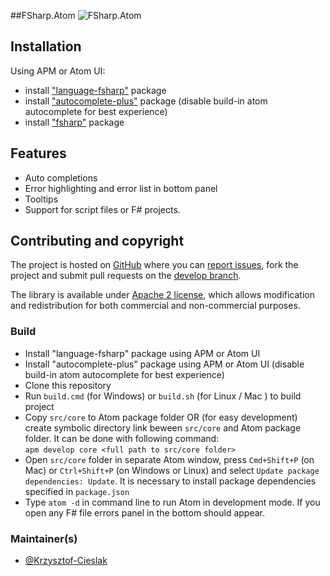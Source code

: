 ##FSharp.Atom
![FSharp.Atom](https://raw.githubusercontent.com/fsprojects/FSharp.Atom/develop/gifs/ErrorPanel.png)

## Installation

Using APM or Atom UI:

* install ["language-fsharp"](https://atom.io/packages/language-fsharp) package
* install ["autocomplete-plus"](https://atom.io/packages/autocomplete-plus) package (disable build-in atom autocomplete for best experience)
* install ["fsharp"](https://atom.io/packages/fsharp) package

## Features

- Auto completions
- Error highlighting and error list in bottom panel
- Tooltips
- Support for script files or F# projects.

## Contributing and copyright

The project is hosted on [GitHub](https://github.com/fsprojects/FSharp.Atom) where you can [report issues](https://github.com/fsprojects/FSharp.Atom/issues), fork
the project and submit pull requests on the [develop branch](https://github.com/fsprojects/FSharp.Atom/tree/develop).

The library is available under [Apache 2 license](https://github.com/fsprojects/FSharp.Atom/blob/master/LICENSE.md), which allows modification and
redistribution for both commercial and non-commercial purposes.

### Build

* Install "language-fsharp" package using APM or Atom UI
* Install "autocomplete-plus" package using APM or Atom UI (disable build-in atom autocomplete for best experience)
* Clone this repository
* Run `build.cmd` (for Windows) or `build.sh` (for Linux / Mac ) to build project
* Copy `src/core` to Atom package folder OR (for easy development) create symbolic directory link beween `src/core` and Atom package folder. It can be done with following command:  
    ``apm develop core <full path to src/core folder>``
* Open ``src/core`` folder in separate Atom window, press ``Cmd+Shift+P`` (on Mac) or ``Ctrl+Shift+P`` (on Windows or Linux) and select ``Update package dependencies: Update``. It is necessary to install package dependencies specified in ``package.json``
* Type ``atom -d`` in command line to run Atom in development mode. If you open any F# file errors panel in the bottom should appear.

### Maintainer(s)

- [@Krzysztof-Cieslak](https://github.com/Krzysztof-Cieslak)
